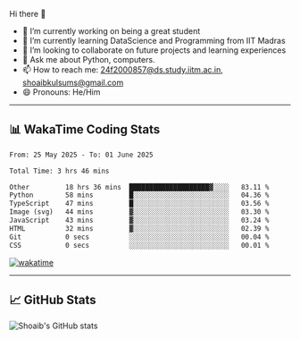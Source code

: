 Hi there 👋

<!--
**shoaib2000857/shoaib2000857** is a ✨ _special_ ✨ repository because its `README.md` (this file) appears on your GitHub profile.

Here are some ideas to get you started: -->

- 🔭 I’m currently working on being a great student  
- 🌱 I’m currently learning DataScience and Programming from IIT Madras  
- 👯 I’m looking to collaborate on future projects and learning experiences  
- 💬 Ask me about Python, computers.  
- 📫 How to reach me: 24f2000857@ds.study.iitm.ac.in, shoaibkulsums@gmail.com  
- 😄 Pronouns: He/Him  

---

## 📊 WakaTime Coding Stats

<!--START_SECTION:waka-->

```txt
From: 25 May 2025 - To: 01 June 2025

Total Time: 3 hrs 46 mins

Other         18 hrs 36 mins  ████████████████████▓░░░░   83.11 %
Python        58 mins         █░░░░░░░░░░░░░░░░░░░░░░░░   04.36 %
TypeScript    47 mins         █░░░░░░░░░░░░░░░░░░░░░░░░   03.56 %
Image (svg)   44 mins         ▓░░░░░░░░░░░░░░░░░░░░░░░░   03.30 %
JavaScript    43 mins         ▓░░░░░░░░░░░░░░░░░░░░░░░░   03.24 %
HTML          32 mins         ▓░░░░░░░░░░░░░░░░░░░░░░░░   02.39 %
Git           0 secs          ░░░░░░░░░░░░░░░░░░░░░░░░░   00.04 %
CSS           0 secs          ░░░░░░░░░░░░░░░░░░░░░░░░░   00.01 %
```

<!--END_SECTION:waka-->

[![wakatime](https://wakatime.com/badge/user/a85deef6-2e94-465d-998e-c54914c040a2.svg)](https://wakatime.com/@a85deef6-2e94-465d-998e-c54914c040a2)

---

## 📈 GitHub Stats

![Shoaib's GitHub stats](https://github-readme-stats.vercel.app/api?username=shoaib2000857&show_icons=true&theme=radical)
